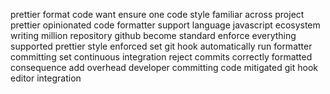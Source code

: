 prettier format code want ensure one code style familiar across project prettier opinionated code formatter support language javascript ecosystem writing million repository github become standard enforce everything supported prettier style enforced set git hook automatically run formatter committing set continuous integration reject commits correctly formatted consequence add overhead developer committing code mitigated git hook editor integration